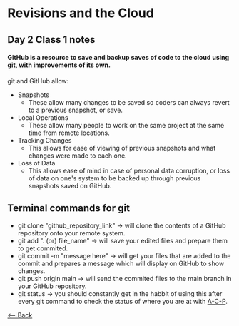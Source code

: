 # Revisions and the Cloud

## Day 2 Class 1 notes

#### GitHub is a resource to save and backup saves of code to the cloud using git, with improvements of its own.

git and GitHub allow:
- Snapshots
    - These allow many changes to be saved so coders can always revert to a previous snapshot, or save.
- Local Operations
    - These allow many people to work on the same project at the same time from remote locations.
- Tracking Changes
    - This allows for ease of viewing of previous snapshots and what changes were made to each one.
- Loss of Data
    - This allows ease of mind in case of personal data corruption, or loss of data on one's system to be backed up through previous snapshots saved on GitHub.

## Terminal commands for git

- git clone "github_repository_link" -> will clone the contents of a GitHub repository onto your remote system.
- git add ". (or) file_name" -> will save your edited files and prepare them to get commited.
- git commit -m "message here" -> will get your files that are added to the commit and prepares a message which will display on GitHub to show changes.
- git push origin main -> will send the commited files to the main branch in your GitHub repository.
- git status -> you should constantly get in the habbit of using this after every git command to check the status of where you are at with [A-C-P](ACP.md).

[<-- Back](ToC.md)